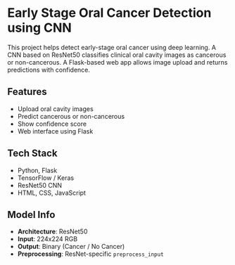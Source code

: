 # Early Stage Oral Cancer Detection using CNN

This project helps detect early-stage oral cancer using deep learning. A CNN based on ResNet50 classifies clinical oral cavity images as cancerous or non-cancerous. A Flask-based web app allows image upload and returns predictions with confidence.

## Features

- Upload oral cavity images
- Predict cancerous or non-cancerous
- Show confidence score
- Web interface using Flask

## Tech Stack

- Python, Flask
- TensorFlow / Keras
- ResNet50 CNN
- HTML, CSS, JavaScript

## Model Info

- **Architecture**: ResNet50
- **Input**: 224x224 RGB
- **Output**: Binary (Cancer / No Cancer)
- **Preprocessing**: ResNet-specific `preprocess_input`
